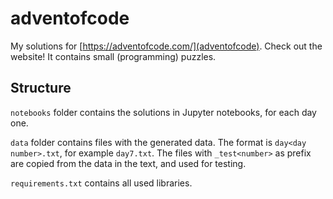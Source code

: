 # adventofcode
My solutions for [https://adventofcode.com/](adventofcode). Check out the
website! It contains small (programming) puzzles.

## Structure 
`notebooks` folder contains the solutions in Jupyter notebooks, for each day one.

`data` folder contains files with the generated data. The format is `day<day
number>.txt`, for example `day7.txt`. The files with `_test<number>` as prefix
are copied from the data in the text, and used for testing.

`requirements.txt` contains all used libraries.
